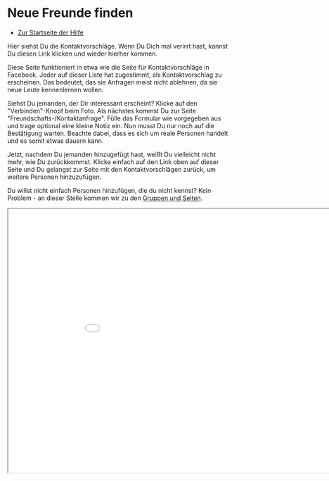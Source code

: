 Neue Freunde finden
==============

* [Zur Startseite der Hilfe](help)

Hier siehst Du die Kontaktvorschläge. Wenn Du Dich mal verirrt hast, kannst Du diesen Link klicken und wieder hierher kommen.

Diese Seite funktioniert in etwa wie die Seite für Kontaktvorschläge in Facebook. Jeder auf dieser Liste hat zugestimmt, als Kontaktvorschlag zu erscheinen. Das bedeutet, das sie Anfragen meist nicht ablehnen, da sie neue Leute kennenlernen wollen.

Siehst Du jemanden, der Dir interessant erscheint? Klicke auf den "Verbinden"-Knopf beim Foto. Als nächstes kommst Du zur Seite "Freundschafts-/Kontaktanfrage". Fülle das Formular wie vorgegeben aus und trage optional eine kleine Notiz ein. Nun musst Du nur noch auf die Bestätigung warten. Beachte dabei, dass es sich um reale Personen handelt und es somit etwas dauern kann.

Jetzt, nachdem Du jemanden hinzugefügt hast, weißt Du vielleicht nicht mehr, wie Du zurückkommst. Klicke einfach auf den Link oben auf dieser Seite und Du gelangst zur Seite mit den Kontaktvorschlägen zurück, um weitere Personen hinzuzufügen.

Du willst nicht einfach Personen hinzufügen, die du nicht kennst? Kein Problem - an dieser Stelle kommen wir zu den <a href="help/Quick-Start-groupsandpages">Gruppen und Seiten</a>.

<iframe src="suggest" width="950" height="600"></iframe>


